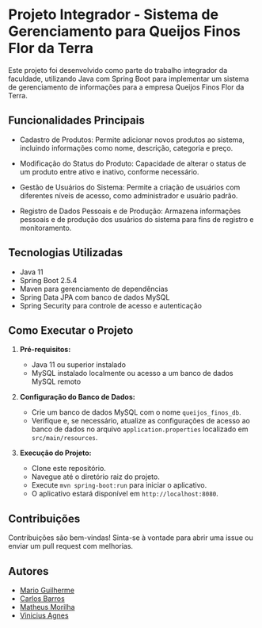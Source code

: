 # Projeto Integrador - Sistema de Gerenciamento para Queijos Finos Flor da Terra

Este projeto foi desenvolvido como parte do trabalho integrador da faculdade, utilizando Java com Spring Boot para implementar um sistema de gerenciamento de informações para a empresa Queijos Finos Flor da Terra.

## Funcionalidades Principais

- Cadastro de Produtos: Permite adicionar novos produtos ao sistema, incluindo informações como nome, descrição, categoria e preço.
  
- Modificação do Status do Produto: Capacidade de alterar o status de um produto entre ativo e inativo, conforme necessário.
  
- Gestão de Usuários do Sistema: Permite a criação de usuários com diferentes níveis de acesso, como administrador e usuário padrão.

- Registro de Dados Pessoais e de Produção: Armazena informações pessoais e de produção dos usuários do sistema para fins de registro e monitoramento.

## Tecnologias Utilizadas

- Java 11
- Spring Boot 2.5.4
- Maven para gerenciamento de dependências
- Spring Data JPA com banco de dados MySQL
- Spring Security para controle de acesso e autenticação

## Como Executar o Projeto

1. **Pré-requisitos:**
   - Java 11 ou superior instalado
   - MySQL instalado localmente ou acesso a um banco de dados MySQL remoto

2. **Configuração do Banco de Dados:**
   - Crie um banco de dados MySQL com o nome `queijos_finos_db`.
   - Verifique e, se necessário, atualize as configurações de acesso ao banco de dados no arquivo `application.properties` localizado em `src/main/resources`.

3. **Execução do Projeto:**
   - Clone este repositório.
   - Navegue até o diretório raiz do projeto.
   - Execute `mvn spring-boot:run` para iniciar o aplicativo.
   - O aplicativo estará disponível em `http://localhost:8080`.

## Contribuições

Contribuições são bem-vindas! Sinta-se à vontade para abrir uma issue ou enviar um pull request com melhorias.

## Autores

- [Mario Guilherme]([https://github.com/usuario1](https://github.com/marioguiW))
- [Carlos Barros]([https://github.com/usuario2](https://github.com/carlosbarros007))
- [Matheus Morilha](https://github.com/MatheusMorilha)
- [Vinicius Agnes](https://github.com/ViniciusAgnes)
